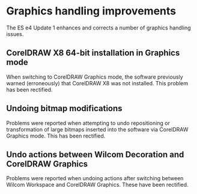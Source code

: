# Graphics handling improvements

The ES e4 Update 1 enhances and corrects a number of graphics handling issues.

## CorelDRAW X8 64-bit installation in Graphics mode

When switching to CorelDRAW Graphics mode, the software previously warned (erroneously) that CorelDRAW X8 was not installed. This problem has been rectified.

## Undoing bitmap modifications

Problems were reported when attempting to undo repositioning or transformation of large bitmaps inserted into the software via CorelDRAW Graphics mode. This has been rectified.

## Undo actions between Wilcom Decoration and CorelDRAW Graphics

Problems were reported when undoing actions after switching between Wilcom Workspace and CorelDRAW Graphics. These have been rectified.
